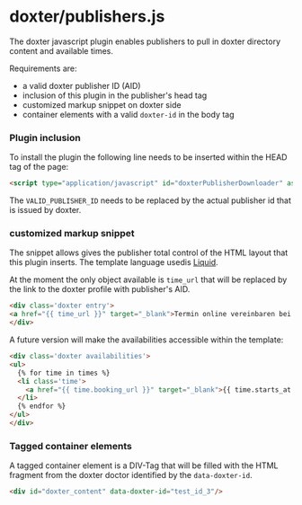 # doxter/publishers.js

The doxter javascript plugin enables publishers to pull in doxter directory content and available times.

Requirements are:

 - a valid doxter publisher ID (AID)
 - inclusion of this plugin in the publisher's head tag
 - customized markup snippet on doxter side
 - container elements with a valid `doxter-id` in the body tag
 

### Plugin inclusion

To install the plugin the following line needs to be inserted within the HEAD tag of the page:

```HTML
<script type="application/javascript" id="doxterPublisherDownloader" async data-aid="VALID_PUBLISHER_ID" src="http://js.doxter.de/doxter_publisher.min.js"></script>
```

The `VALID_PUBLISHER_ID` needs to be replaced by the actual publisher id that is issued by doxter.


### customized markup snippet

The snippet allows gives the publisher total control of the HTML layout that this plugin inserts. The template language usedis [Liquid](https://github.com/Shopify/liquid/wiki/Liquid-for-Designers).

At the moment the only object available is `time_url` that will be replaced by the link to the doxter profile with publisher's AID.

```HTML
<div class='doxter entry'>
<a href="{{ time_url }}" target="_blank">Termin online vereinbaren bei doxter.de</a>
</div>
```

A future version will make the availabilities accessible within the template:


```HTML
<div class='doxter availabilities'>
<ul>
  {% for time in times %}
  <li class='time'>
    <a href="{{ time.booking_url }}" target="_blank">{{ time.starts_at | date: "%Y%m%d %H%:M" } }} {{ time.reasons }}</a> 
  </li>
  {% endfor %}
</ul>
</div>
```

### Tagged container elements

A tagged container element is a DIV-Tag that will be filled with the HTML fragment from the doxter doctor identified by the `data-doxter-id`.

```HTML
<div id="doxter_content" data-doxter-id="test_id_3"/>
```

